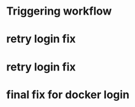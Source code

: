 <!-- Triggering GitHub Actions -->
# Triggering workflow
# retry login fix
# retry login fix
# final fix for docker login
